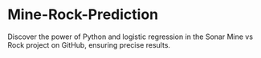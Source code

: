 # Mine-Rock-Prediction
Discover the power of Python and logistic regression in the Sonar Mine vs Rock project on GitHub, ensuring precise results.
